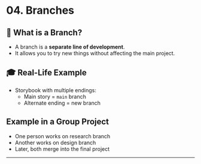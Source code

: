 # 04. Branches

## 🌱 What is a Branch?
- A branch is a **separate line of development**.
- It allows you to try new things without affecting the main project.

## 🎓 Real-Life Example
- Storybook with multiple endings:
  - Main story = `main` branch
  - Alternate ending = new branch

## Example in a Group Project
- One person works on research branch
- Another works on design branch
- Later, both merge into the final project

---
